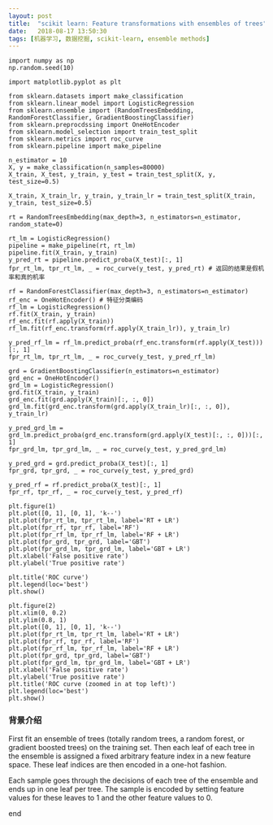```yaml
---
layout: post
title:  "scikit learn: Feature transformations with ensembles of trees"
date:   2018-08-17 13:50:30
tags: [机器学习, 数据挖掘, scikit-learn, ensemble methods]
---
```


    import numpy as np
    np.random.seed(10)

    import matplotlib.pyplot as plt

    from sklearn.datasets import make_classification
    from sklearn.linear_model import LogisticRegression
    from sklearn.ensemble import (RandomTreesEmbedding, RandomForestClassifier, GradientBoostingClassifier)
    from sklearn.preprocdssing import OneHotEncoder
    from sklearn.model_selection import train_test_split
    from sklearn.metrics import roc_curve
    from sklearn.pipeline import make_pipeline

    n_estimator = 10
    X, y = make_classification(n_samples=80000)
    X_train, X_test, y_train, y_test = train_test_split(X, y, test_size=0.5)

    X_train, X_train_lr, y_train, y_train_lr = train_test_split(X_train, y_train, test_size=0.5)

    rt = RandomTreesEmbedding(max_depth=3, n_estimators=n_estimator, random_state=0)

    rt_lm = LogisticRegression()
    pipeline = make_pipeline(rt, rt_lm)
    pipeline.fit(X_train, y_train)
    y_pred_rt = pipeline.predict_proba(X_test)[:, 1]
    fpr_rt_lm, tpr_rt_lm, _ = roc_curve(y_test, y_pred_rt) # 返回的结果是假机率和真的机率

    rf = RandomForestClassifier(max_depth=3, n_estimators=n_estimator)
    rf_enc = OneHotEncoder() # 特征分类编码
    rf_lm = LogisticRegression()
    rf.fit(X_train, y_train)
    rf_enc.fit(rf.apply(X_train))
    rf_lm.fit(rf_enc.transform(rf.apply(X_train_lr)), y_train_lr)

    y_pred_rf_lm = rf_lm.predict_proba(rf_enc.transform(rf.apply(X_test)))[:, 1]
    fpr_rt_lm, tpr_rt_lm, _ = roc_curve(y_test, y_pred_rf_lm)

    grd = GradientBoostingClassifier(n_estimators=n_estimator)
    grd_enc = OneHotEncoder()
    grd_lm = LogisticRegression()
    grd.fit(X_train, y_train)
    grd_enc.fit(grd.apply(X_train)[:, :, 0])
    grd_lm.fit(grd_enc.transform(grd.apply(X_train_lr)[:, :, 0]), y_train_lr)

    y_pred_grd_lm = grd_lm.predict_proba(grd_enc.transform(grd.apply(X_test)[:, :, 0]))[:, 1]
    fpr_grd_lm, tpr_grd_lm, _ = roc_curve(y_test, y_pred_grd_lm)

    y_pred_grd = grd.predict_proba(X_test)[:, 1]
    fpr_grd, tpr_grd, _ = roc_curve(y_test, y_pred_grd)

    y_pred_rf = rf.predict_proba(X_test)[:, 1]
    fpr_rf, tpr_rf, _ = roc_curve(y_test, y_pred_rf)

    plt.figure(1)
    plt.plot([0, 1], [0, 1], 'k--')
    plt.plot(fpr_rt_lm, tpr_rt_lm, label='RT + LR')
    plt.plot(fpr_rf, tpr_rf, label='RF')
    plt.plot(fpr_rf_lm, tpr_rf_lm, label='RF + LR')
    plt.plot(fpr_grd, tpr_grd, label='GBT')
    plt.plot(fpr_grd_lm, tpr_grd_lm, label='GBT + LR')
    plt.xlabel('False positive rate')
    plt.ylabel('True positive rate')

    plt.title('ROC curve')
    plt.legend(loc='best')
    plt.show()

    plt.figure(2)
    plt.xlim(0, 0.2)
    plt.ylim(0.8, 1)
    plt.plot([0, 1], [0, 1], 'k--')
    plt.plot(fpr_rt_lm, tpr_rt_lm, label='RT + LR')
    plt.plot(fpr_rf, tpr_rf, label='RF')
    plt.plot(fpr_rf_lm, tpr_rf_lm, label='RF + LR')
    plt.plot(fpr_grd, tpr_grd, label='GBT')
    plt.plot(fpr_grd_lm, tpr_grd_lm, label='GBT + LR')
    plt.xlabel('False positive rate')
    plt.ylabel('True positive rate')
    plt.title('ROC curve (zoomed in at top left)')
    plt.legend(loc='best')
    plt.show()

### 背景介绍
First fit an ensemble of trees (totally random trees, a random forest, or gradient boosted trees) on the training set.
Then each leaf of each tree in the ensemble is assigned a fixed arbitrary feature index in a new feature space.
These leaf indices are then encoded in a one-hot fashion.

Each sample goes through the decisions of each tree of the ensemble and ends up in one leaf per tree.
The sample is encoded by setting feature values for these leaves to 1 and the other feature values to 0.


end
